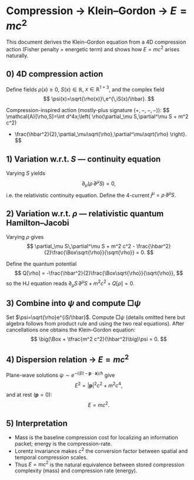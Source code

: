 # Compression → Klein–Gordon → $E=mc^2$

This document derives the Klein–Gordon equation from a 4D compression action (Fisher penalty + energetic term) and shows how $E=mc^2$ arises naturally.

## 0) 4D compression action

Define fields $\rho(x)\ge0$, $S(x)\in\mathbb{R}$, $x\in\mathbb{R}^{1+3}$, and the complex field
$$
\psi(x)=\sqrt{\rho(x)}\,e^{\,iS(x)/\hbar}.
$$

Compression-inspired action (mostly-plus signature $(+,-,-,-)$):
$$
\mathcal{A}[\rho,S]=\int d^4x\;\left\{ \rho(\partial_\mu S\,\partial^\mu S + m^2 c^2)
+ \frac{\hbar^2}{2}\,\partial_\mu\sqrt{\rho}\,\partial^\mu\sqrt{\rho} \right\}.
$$

## 1) Variation w.r.t. $S$ — continuity equation

Varying $S$ yields
$$
\partial_\mu(\rho\,\partial^\mu S)=0,
$$
i.e. the relativistic continuity equation. Define the 4-current $j^\mu=\rho\,\partial^\mu S$.

## 2) Variation w.r.t. $\rho$ — relativistic quantum Hamilton–Jacobi

Varying $\rho$ gives
$$
\partial_\mu S\,\partial^\mu S + m^2 c^2 - \frac{\hbar^2}{2}\frac{\Box\sqrt{\rho}}{\sqrt{\rho}} = 0.
$$

Define the quantum potential
$$
Q[\rho] = -\frac{\hbar^2}{2}\frac{\Box\sqrt{\rho}}{\sqrt{\rho}},
$$
so the HJ equation reads $\partial_\mu S\,\partial^\mu S + m^2 c^2 + Q[\rho] = 0$.

## 3) Combine into $\psi$ and compute $\Box\psi$

Set $\psi=\sqrt{\rho}e^{iS/\hbar}$. Compute $\Box\psi$ (details omitted here but algebra follows from product rule and using the two real equations). After cancellations one obtains the Klein–Gordon equation:
$$
\big(\Box + \tfrac{m^2 c^2}{\hbar^2}\big)\psi = 0.
$$

## 4) Dispersion relation → $E=mc^2$

Plane-wave solutions $\psi\sim e^{-i(Et-\mathbf{p}\cdot\mathbf{x})/\hbar}$ give
$$
E^2 = |\mathbf{p}|^2 c^2 + m^2 c^4,
$$
and at rest ($\mathbf{p}=0$):
$$
E = mc^2.
$$

## 5) Interpretation

- Mass is the baseline compression cost for localizing an information packet; energy is the compression-rate.  
- Lorentz invariance makes $c^2$ the conversion factor between spatial and temporal compression scales.  
- Thus $E=mc^2$ is the natural equivalence between stored compression complexity (mass) and compression rate (energy).
